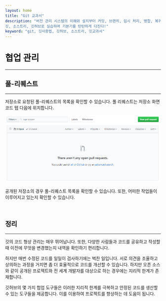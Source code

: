 ```yaml
---
layout: home
title: "Git 교과서"
description: "버전 관리 시스템의 이해와 설치부터 커밋, 브랜치, 임시 처리, 병합, 복귀, 서브모듈, 태그까지
깃, 소스트리, 깃허브로 실습하며 기본기를 탄탄하게 다진다!"
keyword: "git, 깃사용법, 깃허브, 소스트리, 깃교과서"
---
```

# 협업 관리
<hr>

## 풀-리퀘스트
<hr>

저장소로 요청된 풀-리퀘스트의 목록을 확인할 수 있습니다. 풀 리퀘스트는 저장소 화면 코드 탭 다음에 위치합니다.

![협업](./img/image024.png) 

공개된 저장소의 경우 풀-리퀘스트 목록을 확인할 수 있습니다. 또한, 어떠한 작업들이 이루어지고 있는지 확인할 수 있습니다. 

<br>

## 정리
<hr>

깃의 코드 형상 관리는 매우 뛰어납니다. 
또한, 다양한 사람들과 코드를 공유하고 작성할 때 이전에 무엇을 변경했는지 내역을 확인하기 편리합니다.

하지만 매번 수정된 코드를 일일이 검사하기에는 벅찬 일입니다. 
서로 의견을 조율하고 상의하는 과정을 거치면 좀 더 효율적으로 코드를 개선할 수 있습니다. 
하지만 오픈 소스와 같이 공개된 프로젝트와 전 세계 개발자를 대상으로 하는 경우에는 지리적 한계가 존재합니다.

깃허브의 몇 가지 헙업 도구들은 이러한 지리적 한계를 극복하고 안정된 코드를 생산할 수 있는 도구들을 제공합니다. 
이를 이용하여 프로젝트를 향상하는 데 도움이 됩니다.

<br><br>